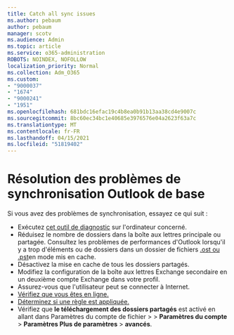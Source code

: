 ```yaml
---
title: Catch all sync issues
ms.author: pebaum
author: pebaum
manager: scotv
ms.audience: Admin
ms.topic: article
ms.service: o365-administration
ROBOTS: NOINDEX, NOFOLLOW
localization_priority: Normal
ms.collection: Adm_O365
ms.custom:
- "9000037"
- "1674"
- "9000241"
- "1951"
ms.openlocfilehash: 681bdc16efac19c4b8ea0b91b13aa38cd4e9007c
ms.sourcegitcommit: 8bc60ec34bc1e40685e3976576e04a2623f63a7c
ms.translationtype: MT
ms.contentlocale: fr-FR
ms.lasthandoff: 04/15/2021
ms.locfileid: "51819402"
---
```

# <a name="basic-outlook-sync-troubleshooting"></a>Résolution des problèmes de synchronisation Outlook de base

Si vous avez des problèmes de synchronisation, essayez ce qui suit :

- Exécutez [cet outil de diagnostic](https://aka.ms/sara-outlooksendreceive) sur l'ordinateur concerné.
- Réduisez le nombre de dossiers dans la boîte aux lettres principale ou partagée. Consultez les problèmes de performances d'Outlook lorsqu'il y a trop d'éléments ou de dossiers dans un dossier de fichiers [.ost ou .pst](https://support.microsoft.com/help/2768656/outlook-performance-issues-when-there-are-too-many-items-or-folders-in)en mode mis en cache.
- Désactivez la mise en cache de tous les dossiers partagés.
- Modifiez la configuration de la boîte aux lettres Exchange secondaire en un deuxième compte Exchange dans votre profil.
- Assurez-vous que l'utilisateur peut se connecter à Internet. 
- [Vérifiez que vous êtes en ligne.](https://support.office.com/article/2460e4a8-16c7-47fc-b204-b1549275aac9)
- [Déterminez si une règle est appliquée.](https://support.office.com/article/C24F5DEA-9465-4DF4-AD17-A50704D66C59)
- Vérifiez que **le téléchargement des dossiers partagés** est activé en allant dans Paramètres du compte de fichier   >    >  **Paramètres du compte**  >  **Paramètres Plus de paramètres**  >  **avancés**.
